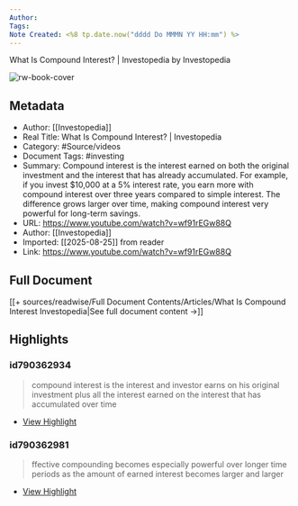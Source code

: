 ```yaml
---
Author: 
Tags:
Note Created: <%8 tp.date.now("dddd Do MMMN YY HH:mm") %>
---
```

What Is Compound Interest? | Investopedia by Investopedia

![rw-book-cover](https://i.ytimg.com/vi/wf91rEGw88Q/maxresdefault.jpg)

## Metadata
- Author: [[Investopedia]]
- Real Title: What Is Compound Interest? | Investopedia
- Category: #Source/videos
- Document Tags:  #investing 
- Summary: Compound interest is the interest earned on both the original investment and the interest that has already accumulated. For example, if you invest $10,000 at a 5% interest rate, you earn more with compound interest over three years compared to simple interest. The difference grows larger over time, making compound interest very powerful for long-term savings.
- URL: https://www.youtube.com/watch?v=wf91rEGw88Q
- Author: [[Investopedia]]
- Imported: [[2025-08-25]] from reader
- Link: https://www.youtube.com/watch?v=wf91rEGw88Q

## Full Document
[[+ sources/readwise/Full Document Contents/Articles/What Is Compound Interest Investopedia|See full document content →]]

## Highlights
### id790362934

> compound interest is the interest and investor earns on his original investment plus all the interest earned on the interest that has accumulated over time

 * [View Highlight](https://read.readwise.io/read/01j8m2krgqk2re91hkktdkrhga)
### id790362981

> ffective compounding becomes especially powerful over longer time periods as the amount of earned interest becomes larger and larger

 * [View Highlight](https://read.readwise.io/read/01j8m2ns9av1nm7e7jbttvx3k0)
